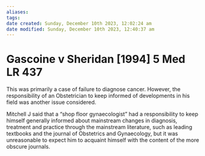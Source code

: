 ```yaml
---
aliases: 
tags: 
date created: Sunday, December 10th 2023, 12:02:24 am
date modified: Sunday, December 10th 2023, 12:40:37 am
---
```


# Gascoine v Sheridan [1994] 5 Med LR 437

This was primarily a case of failure to diagnose cancer. However, the responsibility of an Obstetrician to keep informed of developments in his field was another issue considered.  

Mitchell J said that a “shop floor gynaecologist” had a responsibility to keep himself generally informed about mainstream changes in diagnosis, treatment and practice through the mainstream literature, such as leading textbooks and the journal of Obstetrics and Gynaecology, but it was unreasonable to expect him to acquaint himself with the content of the more obscure journals.
